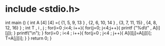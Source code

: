 # include <stdio.h>
int main () {
     int  A [4] [4]  ={ {1, 5, 9, 13 } , {2, 6, 10, 14 } , {3, 7, 11, 15} , {4, 8, 12, 16} } ;
int T , i , j ;
    for(i=0 ;i<4; i++){
       for(j=0; j<4;j++){
           printf ("%d\t" , A[i][j]);
            }
      printf("\n");
} 
for(i=0 ; i<4 ; i++){
      for(j=0 ; j<4 ; j++){
            A[i][j]=A[j][i];
                T=A[j][i];
        }
   } 
return 0;
}
